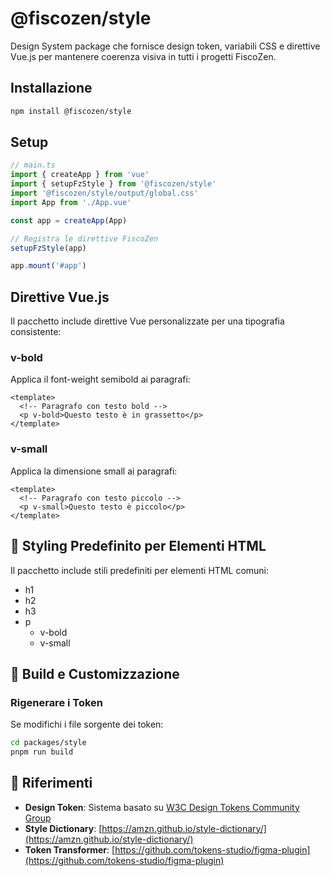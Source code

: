 # @fiscozen/style

Design System package che fornisce design token, variabili CSS e direttive Vue.js per mantenere coerenza visiva in tutti i progetti FiscoZen.

## Installazione

```bash
npm install @fiscozen/style
```

## Setup

```typescript
// main.ts
import { createApp } from 'vue'
import { setupFzStyle } from '@fiscozen/style'
import '@fiscozen/style/output/global.css'
import App from './App.vue'

const app = createApp(App)

// Registra le direttive FiscoZen
setupFzStyle(app)

app.mount('#app')
```

## Direttive Vue.js

Il pacchetto include direttive Vue personalizzate per una tipografia consistente:

### v-bold
Applica il font-weight semibold ai paragrafi:

```vue
<template>
  <!-- Paragrafo con testo bold -->
  <p v-bold>Questo testo è in grassetto</p>
</template>
```

### v-small
Applica la dimensione small ai paragrafi:

```vue
<template>
  <!-- Paragrafo con testo piccolo -->
  <p v-small>Questo testo è piccolo</p>
</template>
```

## 🎨 Styling Predefinito per Elementi HTML

Il pacchetto include stili predefiniti per elementi HTML comuni:

- h1
- h2
- h3
- p
  - v-bold
  - v-small

## 🔧 Build e Customizzazione

### Rigenerare i Token

Se modifichi i file sorgente dei token:

```bash
cd packages/style
pnpm run build
```

## 📖 Riferimenti

- **Design Token**: Sistema basato su [W3C Design Tokens Community Group](https://www.w3.org/community/design-tokens/)
- **Style Dictionary**: [https://amzn.github.io/style-dictionary/](https://amzn.github.io/style-dictionary/)
- **Token Transformer**: [https://github.com/tokens-studio/figma-plugin](https://github.com/tokens-studio/figma-plugin)
